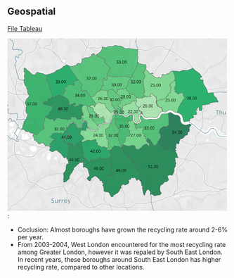 ## Geospatial 
[File Tableau](https://public.tableau.com/app/profile/lamluu/viz/Recyclingrate/recyclingrates?publish=yes)

<img src="https://github.com/lamtranluu/lam.labwork/blob/main/Week%206/Geospatial/Screenshot%202022-02-25%20at%2017.41.42.png" width="500px">:


- Coclusion: Almost boroughs have grown the recycling rate around 2-6% per year.
- From 2003-2004, West London encountered for the most recycling rate among Greater London, however it was repaled by South East London. In recent years, these boroughs around South East London has higher recycling rate, compared to other locations.
